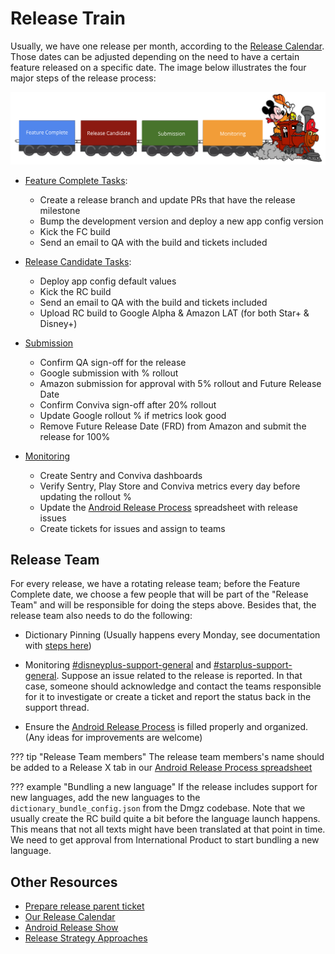 # Release Train

Usually, we have one release per month, according to the [Release Calendar](https://wiki.disneystreaming.com/display/DMGZ/Android+Release+Train). Those dates can be adjusted depending on the need to have a certain feature released on a specific date. The image below illustrates the four major steps of the release process:

![](images/mickey_release_train.png)

* [Feature Complete Tasks](feature_complete.md):
    * Create a release branch and update PRs that have the release milestone
    * Bump the development version and deploy a new app config version
    * Kick the FC build
    * Send an email to QA with the build and tickets included

* [Release Candidate Tasks](release_candidate.md):
    * Deploy app config default values
    * Kick the RC build
    * Send an email to QA with the build and tickets included
    * Upload RC build to Google Alpha & Amazon LAT (for both Star+ & Disney+)

* [Submission](release_submission.md)
    * Confirm QA sign-off for the release
    * Google submission with % rollout
    * Amazon submission for approval with 5% rollout and Future Release Date
    * Confirm Conviva sign-off after 20% rollout
    * Update Google rollout % if metrics look good
    * Remove Future Release Date (FRD) from Amazon and submit the release for 100%

* [Monitoring](release_monitoring.md)
    * Create Sentry and Conviva dashboards
    * Verify Sentry, Play Store and Conviva metrics every day before updating the rollout %
    * Update the [Android Release Process]((https://docs.google.com/spreadsheets/d/1qdULvQnSn1J0CZERrUeTYy5Eg2mGMURvJUoRTedBsf0/edit#gid=1559420519)) spreadsheet with release issues
    * Create tickets for issues and assign to teams

## Release Team

For every release, we have a rotating release team; before the Feature Complete date, we choose a few people that will be part of the "Release Team" and will be responsible for doing the steps above. Besides that, the release team also needs to do the following:

* Dictionary Pinning (Usually happens every Monday, see documentation with [steps here](https://github.bamtech.co/Mobile/dmgz-android-appconfig#dictionary-pinning-process))

* Monitoring [#disneyplus-support-general](https://bamtechmedia.slack.com/archives/CL4L5FPKR) and [#starplus-support-general](https://bamtechmedia.slack.com/archives/C028P7QQ075). Suppose an issue related to the release is reported. In that case, someone should acknowledge and contact the teams responsible for it to investigate or create a ticket and report the status back in the support thread.

* Ensure the [Android Release Process](https://docs.google.com/spreadsheets/d/1qdULvQnSn1J0CZERrUeTYy5Eg2mGMURvJUoRTedBsf0/edit#gid=1559420519) is filled properly and organized. (Any ideas for improvements are welcome)

??? tip "Release Team members"
    The release team members's name should be added to a Release X tab in our [Android Release Process spreadsheet](https://docs.google.com/spreadsheets/d/1qdULvQnSn1J0CZERrUeTYy5Eg2mGMURvJUoRTedBsf0/edit#gid=1559420519)

??? example "Bundling a new language"
    If the release includes support for new languages, add the new languages to the `dictionary_bundle_config.json` from the Dmgz codebase. Note that we usually create the RC build quite a bit before the language launch happens. This means that not all texts might have been translated at that point in time. We need to get approval from International Product to start bundling a new language.

## Other Resources

* [Prepare release parent ticket](https://jira.disneystreaming.com/browse/ANDROID-389)
* [Our Release Calendar](https://wiki.disneystreaming.com/display/DMGZ/Release+Calendar+for+Android+and+Fire)
* [Android Release Show](https://docs.google.com/document/d/1UONIeF9aOKLmESz4ODNEmPFiFAcEwWnJQ41UBFylWso/edit#heading=h.5q2cv8unfqbr)
* [Release Strategy Approaches](https://docs.google.com/document/d/1dBlV3L5aO6LIZdp-lofBu4WUqGazUYAwIxpJlrZ_7tM/edit#)
